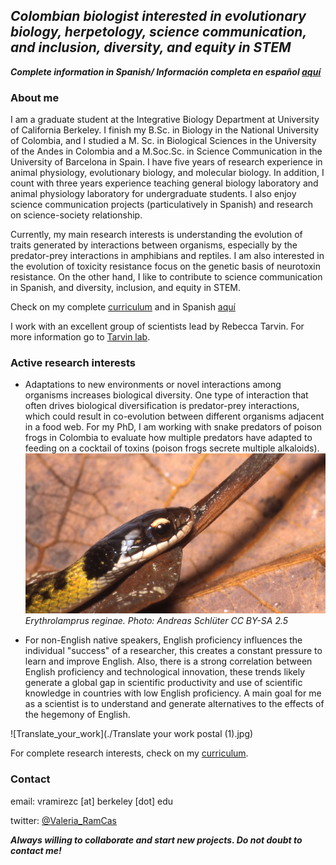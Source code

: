 ## _Colombian biologist interested in evolutionary biology, herpetology, science communication, and inclusion, diversity, and equity in STEM_

**_Complete information in Spanish/ Información completa en español [aquí](./Spanish_content/index_es.md)_**

### About me

I am a graduate student at the Integrative Biology Department at University of California Berkeley. I finish my B.Sc. in Biology in the National University of Colombia, and I studied a M. Sc. in Biological Sciences in the University of the Andes in Colombia and a M.Soc.Sc. in Science Communication in the University of Barcelona in Spain. I have five years of research experience in animal physiology, evolutionary biology, and molecular biology. In addition, I count with three years experience teaching general biology laboratory and animal physiology laboratory for undergraduate students. I also enjoy science communication projects (particulatively in Spanish) and research on science-society relationship.

Currently, my main research interests is understanding the evolution of traits generated by interactions between organisms, especially by the predator-prey interactions in amphibians and reptiles. I am also interested in the evolution of toxicity resistance focus on the genetic basis of neurotoxin resistance. On the other hand, I like to contribute to science communication in Spanish, and diversity, inclusion, and equity in STEM. 


Check on my complete [curriculum](./curriculum.md) and in Spanish [aquí](./Spanish_content/curriculum_es.md)

I work with an excellent group of scientists lead by Rebecca Tarvin. For more information go to [Tarvin lab](https://www.tarvinlab.org/).

### Active research interests

- Adaptations to new environments or novel interactions among organisms increases biological diversity. One type of interaction that often drives biological diversification is predator-prey interactions, which could result in co-evolution between different organisms adjacent in a food web. For my PhD, I am working with snake predators of poison frogs in Colombia to evaluate how multiple predators have adapted to feeding on a cocktail of toxins (poison frogs secrete multiple alkaloids).
![Erythrolamprus_reginae](./Liophis_reginae.jpg) _Erythrolamprus reginae. Photo: Andreas Schlüter CC BY-SA 2.5_

- For non-English native speakers, English proficiency influences the individual "success" of a researcher, this creates a constant pressure to learn and improve English. Also, there is a strong correlation between English proficiency and technological innovation, these trends likely generate a global gap in scientific productivity and use of scientific knowledge in countries with low English proficiency. A main goal for me as a scientist is to understand and generate alternatives to the effects of the hegemony of English.

![Translate_your_work](./Translate your work postal (1).jpg)

For complete research interests, check on my [curriculum](./curriculum.md).

### Contact
email: vramirezc [at] berkeley [dot] edu

twitter: [@Valeria_RamCas](https://twitter.com/Valeria_RamCas)

**_Always willing to collaborate and start new projects. Do not doubt to contact me!_**
